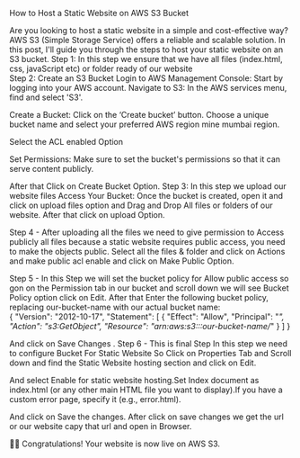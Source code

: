 How to Host a Static Website on AWS S3 Bucket


Are you looking to host a static website in a simple and cost-effective way? AWS S3 (Simple Storage Service) offers a reliable and scalable solution. In this post, I'll guide you through the steps to host your static website on an S3 bucket.
Step 1: In this step we ensure that we have all files (index.html, css, javaScript etc) or folder ready of our website  
Step 2: Create an S3 Bucket
Login to AWS Management Console: Start by logging into your AWS account.
Navigate to S3: In the AWS services menu, find and select 'S3'.

Create a Bucket: Click on the ‘Create bucket’ button. Choose a unique bucket name and select your preferred AWS region mine mumbai region.


Select the ACL enabled Option 

Set Permissions: Make sure to set the bucket's permissions so that it can serve content publicly.

After that Click on Create Bucket Option.
Step 3: In this step we upload our website files
Access Your Bucket: Once the bucket is created, open it and click on upload files option and Drag and Drop All files or folders of our website.
After that click on upload Option.




Step 4 - After uploading all the files we need to give permission to Access publicly all files because a static website requires public access, you need to make the objects public.
Select all the files & folder and click on Actions and make public acl enable and click on Make Public Option.



Step 5 - In this Step we will set the bucket policy for Allow public access so gon on the Permission tab in our bucket and scroll down we will see Bucket Policy option click on Edit.  After that Enter the following bucket policy, replacing our-bucket-name with our actual bucket name:	
{
  "Version": "2012-10-17",
  "Statement": [
    {
      "Effect": "Allow",
      "Principal": "*",
      "Action": "s3:GetObject",
      "Resource": "arn:aws:s3:::our-bucket-name/*"
    }
  ]
}

And click on Save Changes . 
Step 6 - This is final Step In this step we need to configure Bucket For Static Website 
So Click on Properties Tab and Scroll down and find the Static Website hosting section and click on Edit. 

And select Enable for static website hosting.Set Index document as index.html (or any other main HTML file you want to display).If you have a custom error page, specify it (e.g., error.html).

And click on Save the changes. 
After click on save changes we get the url or our website capy that url and open in Browser. 



🎉😊 Congratulations! Your website is now live on AWS S3.



